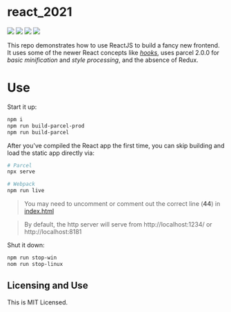 # react_2021

[![](https://img.shields.io/badge/React-17.0.1-orange.svg)](https://reactjs.org) [![](https://img.shields.io/badge/parcel-2.0.0-royalblue.svg)](https://parceljs.org/) [![](https://img.shields.io/badge/Node.js-15.9.0-yellowgreen.svg)](https://nodejs.org/en/) [![](https://img.shields.io/badge/LICENSE-MIT-green.svg)](./LICENSE)

This repo demonstrates how to use ReactJS to build a fancy new frontend. It uses some of the newer React concepts like [*hooks*](https://reactjs.org/docs/hooks-intro.html), uses parcel 2.0.0 for *basic minification* and *style processing*, and the absence of Redux.

# Use

Start it up:

```ZSH
npm i
npm run build-parcel-prod
npm run build-parcel
```

After you've compiled the React app the first time, you can skip building and load the static app directly via:

```ZSH
# Parcel
npx serve

# Webpack
npm run live 
```

> You may need to uncomment or comment out the correct line (**44**) in [index.html](public/index.html#L44)

> By default, the http server will serve from http://localhost:1234/ or http://localhost:8181

Shut it down:

```ZSH
npm run stop-win
nom run stop-linux
```

## Licensing and Use

This is MIT Licensed.

